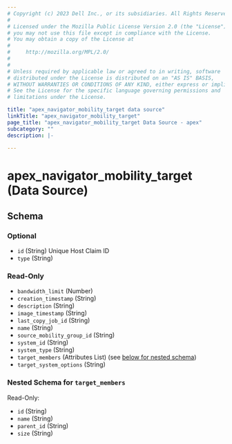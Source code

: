 ```yaml
---
# Copyright (c) 2023 Dell Inc., or its subsidiaries. All Rights Reserved.
# 
# Licensed under the Mozilla Public License Version 2.0 (the "License");
# you may not use this file except in compliance with the License.
# You may obtain a copy of the License at
# 
#     http://mozilla.org/MPL/2.0/
# 
# 
# Unless required by applicable law or agreed to in writing, software
# distributed under the License is distributed on an "AS IS" BASIS,
# WITHOUT WARRANTIES OR CONDITIONS OF ANY KIND, either express or implied.
# See the License for the specific language governing permissions and
# limitations under the License.

title: "apex_navigator_mobility_target data source"
linkTitle: "apex_navigator_mobility_target"
page_title: "apex_navigator_mobility_target Data Source - apex"
subcategory: ""
description: |-
  
---
```


# apex_navigator_mobility_target (Data Source)





<!-- schema generated by tfplugindocs -->
## Schema

### Optional

- `id` (String) Unique Host Claim ID
- `type` (String)

### Read-Only

- `bandwidth_limit` (Number)
- `creation_timestamp` (String)
- `description` (String)
- `image_timestamp` (String)
- `last_copy_job_id` (String)
- `name` (String)
- `source_mobility_group_id` (String)
- `system_id` (String)
- `system_type` (String)
- `target_members` (Attributes List) (see [below for nested schema](#nestedatt--target_members))
- `target_system_options` (String)

<a id="nestedatt--target_members"></a>
### Nested Schema for `target_members`

Read-Only:

- `id` (String)
- `name` (String)
- `parent_id` (String)
- `size` (String)
